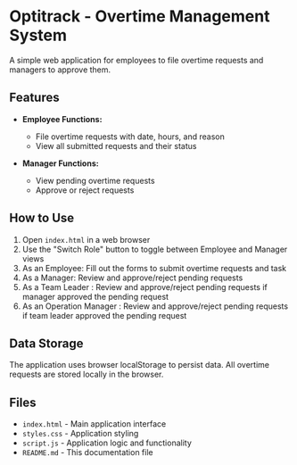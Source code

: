 # Optitrack - Overtime Management System

A simple web application for employees to file overtime requests and managers to approve them.

## Features

- **Employee Functions:**
  - File overtime requests with date, hours, and reason
  - View all submitted requests and their status

- **Manager Functions:**
  - View pending overtime requests
  - Approve or reject requests

## How to Use

1. Open `index.html` in a web browser
2. Use the "Switch Role" button to toggle between Employee and Manager views
3. As an Employee: Fill out the forms to submit overtime requests and task 
4. As a Manager: Review and approve/reject pending requests
5. As a Team Leader : Review and approve/reject pending requests if manager approved the pending request
6. As an Operation Manager : Review and approve/reject pending requests if team leader approved the pending request

## Data Storage

The application uses browser localStorage to persist data. All overtime requests are stored locally in the browser.

## Files

- `index.html` - Main application interface
- `styles.css` - Application styling
- `script.js` - Application logic and functionality
- `README.md` - This documentation file
